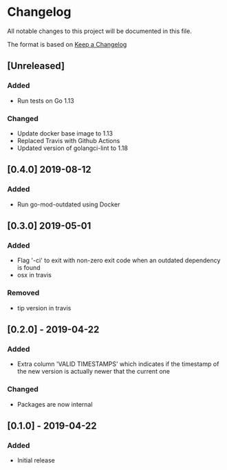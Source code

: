 # Changelog
All notable changes to this project will be documented in this file.

The format is based on [Keep a Changelog](https://keepachangelog.com/en/1.0.0/)

## [Unreleased] 
### Added
- Run tests on Go 1.13

### Changed
- Update docker base image to 1.13
- Replaced Travis with Github Actions
- Updated version of golangci-lint to 1.18

## [0.4.0] 2019-08-12
### Added
- Run go-mod-outdated using Docker

## [0.3.0] 2019-05-01
### Added
- Flag '-ci' to exit with non-zero exit code when an outdated dependency is found
- osx in travis
### Removed
- tip version in travis

## [0.2.0] - 2019-04-22
### Added
- Extra column 'VALID TIMESTAMPS' which indicates if the timestamp of the new version is
actually newer that the current one 
### Changed
- Packages are now internal

## [0.1.0] - 2019-04-22
### Added
- Initial release
